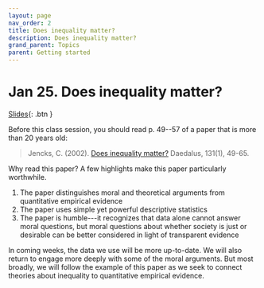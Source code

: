 ```yaml
---
layout: page
nav_order: 2
title: Does inequality matter?
description: Does inequality matter?
grand_parent: Topics
parent: Getting started
---
```


# Jan 25. Does inequality matter?

[Slides](../assets/slides/2_Jencks.pdf){: .btn }

Before this class session, you should read p. 49--57 of a paper that is more than 20 years old:

> Jencks, C. (2002). [Does inequality matter?](https://www.jstor.org/stable/20027737) Daedalus, 131(1), 49-65.

Why read this paper? A few highlights make this paper particularly worthwhile.

1. The paper distinguishes moral and theoretical arguments from quantitative empirical evidence
2. The paper uses simple yet powerful descriptive statistics
3. The paper is humble---it recognizes that data alone cannot answer moral questions, but moral questions about whether society is just or desirable can be better considered in light of transparent evidence

In coming weeks, the data we use will be more up-to-date. We will also return to engage more deeply with some of the moral arguments. But most broadly, we will follow the example of this paper as we seek to connect theories about inequality to quantitative empirical evidence.